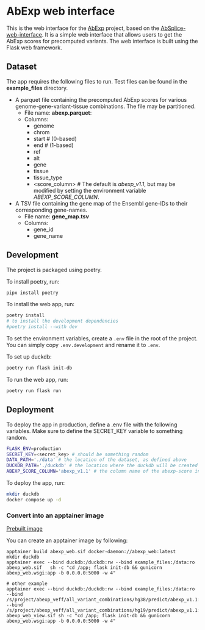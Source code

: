 # AbExp web interface

This is the web interface for the [AbExp](https://github.com/gagneurlab/abexp) project, based on the [AbSplice-web-interface](https://absplice.cmm.cit.tum.de/). It is a simple web interface that allows users to get the AbExp scores for precomputed variants.
The web interface is built using the Flask web framework.

## Dataset

The app requires the following files to run. Test files can be found in the **example_files** directory.

- A parquet file containing the precomputed AbExp scores for various genome-gene-variant-tissue combinations. The file may be partitioned.
    - File name: **abexp.parquet**:
    - Columns:
        - genome
        - chrom
        - start # (0-based)
        - end # (1-based)
        - ref
        - alt
        - gene
        - tissue
        - tissue_type
        - <score_column> # The default is *abexp_v1.1*, but may be modified by setting the environment variable *ABEXP_SCORE_COLUMN*.
- A TSV file containing the gene map of the Ensembl gene-IDs to their corresponding gene-names.
    - File name: **gene_map.tsv**
    - Columns:
        - gene_id
        - gene_name

## Development

The project is packaged using poetry.

To install poetry, run:

```bash
pipx install poetry
```

To install the web app, run:

```bash
poetry install
# to install the development dependencies
#poetry install --with dev
```

To set the environment variables, create a `.env` file in the root of the project.
You can simply copy `.env.development` and rename it to `.env`.

To set up duckdb:
    
```bash
poetry run flask init-db
```

To run the web app, run:

```bash
poetry run flask run
```

## Deployment
To deploy the app in production, define a .env file with the following variables.
Make sure to define the SECRET_KEY variable to something random. 

```bash
FLASK_ENV=production
SECRET_KEY=<secret_key> # should be something random
DATA_PATH='./data' # the location of the dataset, as defined above
DUCKDB_PATH='./duckdb' # the location where the duckdb will be created
ABEXP_SCORE_COLUMN='abexp_v1.1' # the column name of the abexp-score in the abexp.parquet file
```

To deploy the app, run:

```bash
mkdir duckdb
docker compose up -d
```

### Convert into an apptainer image

[Prebuilt image](https://github.com/gagneurlab/AbExp-web/releases/tag/v1.0.0)

You can create an apptainer image by following:
```
apptainer build abexp_web.sif docker-daemon://abexp_web:latest
mkdir duckdb
apptainer exec --bind duckdb:/duckdb:rw --bind example_files:/data:ro abexp_web.sif   sh -c "cd /app; flask init-db && gunicorn abexp_web.wsgi:app -b 0.0.0.0:5000 -w 4"

# other example
apptainer exec --bind duckdb:/duckdb:rw --bind example_files:/data:ro --bind /s/project/abexp_veff/all_variant_combinations/hg38/predict/abexp_v1.1:/data/abexp.parquet/genome=hg38:ro --bind /s/project/abexp_veff/all_variant_combinations/hg19/predict/abexp_v1.1:/data/abexp.parquet/genome=hg19:ro abexp_web_view.sif sh -c "cd /app; flask init-db && gunicorn abexp_web.wsgi:app -b 0.0.0.0:5000 -w 4"
```
